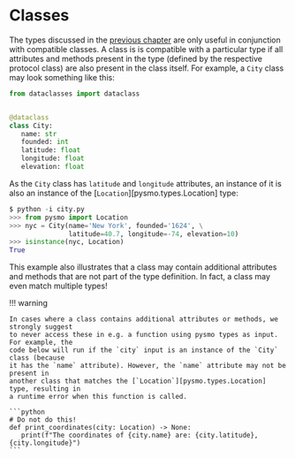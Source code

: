 # Classes

The types discussed in the [previous chapter](../types/index.md) are only useful in
conjunction with compatible classes. A class is is compatible with a particular type if
all attributes and methods present in the type (defined by the respective protocol class)
are also present in the class itself. For example, a `City` class may look something
like this:

```python title="city.py"
from dataclasses import dataclass


@dataclass
class City:
   name: str
   founded: int
   latitude: float
   longitude: float
   elevation: float
```

As the `City` class has `latitude` and `longitude` attributes, an instance of it is also
an instance of the [`Location`][pysmo.types.Location] type:

<!-- termynal: -->

```python
$ python -i city.py
>>> from pysmo import Location
>>> nyc = City(name='New York', founded='1624', \
               latitude=40.7, longitude=-74, elevation=10)
>>> isinstance(nyc, Location)
True
```

This example also illustrates that a class may contain additional attributes and methods
that are not part of the type definition. In fact, a class may even match multiple types!

!!! warning

    In cases where a class contains additional attributes or methods, we strongly suggest
    to never access these in e.g. a function using pysmo types as input. For example, the
    code below will run if the `city` input is an instance of the `City` class (because
    it has the `name` attribute). However, the `name` attribute may not be present in
    another class that matches the [`Location`][pysmo.types.Location] type, resulting in
    a runtime error when this function is called.

    ```python
    # Do not do this!
    def print_coordinates(city: Location) -> None:
       print(f"The coordinates of {city.name} are: {city.latitude}, {city.longitude}")
    ```
